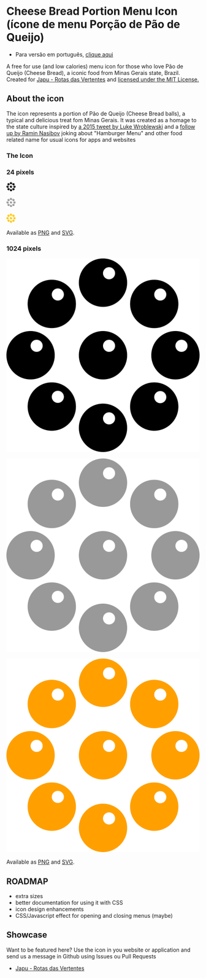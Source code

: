 # Cheese Bread Portion Menu Icon (ícone de menu Porção de Pão de Queijo)

* Para versão em português, [clique aqui](LEIAME.md)

A free for use (and low calories) menu icon for those who love Pão de Queijo (Cheese Bread), a iconic food from Minas Gerais state, Brazil. Created for [Japu - Rotas das Vertentes](https://www.japuapp.com.br/app/) and [licensed under the MIT License.](LICENSE)

## About the icon
The icon represents a portion of Pão de Queijo (Cheese Bread balls), a typical and delicious treat fom Minas Gerais. It was created as a homage to the state culture inspired by [a 2015 tweet by Luke Wroblewski](https://twitter.com/lukew/status/591296890030915585) and a [follow up by Ramin Nasibov](https://twitter.com/RaminNasibov/status/980481387684859904) joking about "Hamburger Menu" and other food related name for usual icons for apps and websites

### The Icon

### 24 pixels

![Cheese Bread Portion menu icon - Black](/icons/png/24px/cheese-bread-portion-icon-black-24px.png)

![Cheese Bread Portion menu icon - Gray](/icons/png/24px/cheese-bread-portion-icon-gray-24px.png)

![Cheese Bread Portion menu icon - Japu's Yellow](/icons/png/24px/cheese-bread-portion-icon-japu-yellow-24px.png)

Available as [PNG](/icons/png/24px/) and [SVG](/icons/svg/24px/).

### 1024 pixels

![Cheese Bread Portion menu icon - Black](/icons/png/1024px/cheese-bread-portion-icon-black-1024px.png)

![Cheese Bread Portion menu icon - Grey](/icons/png/1024px/cheese-bread-portion-icon-gray-1024px.png)

![Cheese Bread Portion menu icon - Japu Yellow](/icons/png/1024px/cheese-bread-portion-icon-japu-yellow-1024px.png)

Available as [PNG](/icons/png/1024px/) and [SVG](/icons/svg/1024px/).

## ROADMAP

- extra sizes
- better documentation for using it with CSS
- icon design enhancements
- CSS/Javascript effect for opening and closing menus (maybe)

## Showcase

Want to be featured here? Use the icon in you website or application and send us a message in Github using Issues ou Pull Requests

- [Japu - Rotas das Vertentes](https://www.japuapp.com.br)
